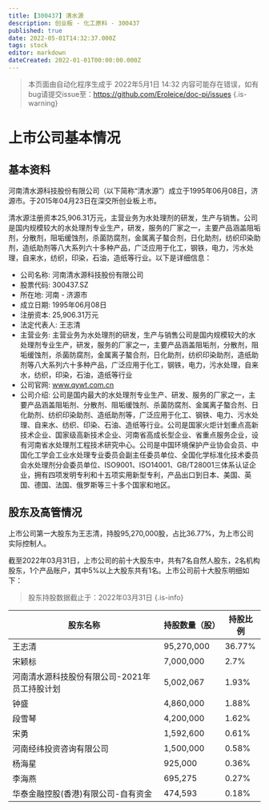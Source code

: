 ```yaml
---
title: [300437] 清水源
description: 创业板 - 化工原料 - 300437
published: true
date: 2022-05-01T14:32:37.000Z
tags: stock
editor: markdown
dateCreated: 2022-01-01T00:00:00.000Z
---
```


> 本页面由自动化程序生成于 2022年5月1日 14:32
> 内容可能存在错误，如有bug请提交issue至：https://github.com/Eroleice/doc-pi/issues
{.is-warning}

# 上市公司基本情况

## 基本资料

河南清水源科技股份有限公司（以下简称“清水源”）成立于1995年06月08日，济源市。于2015年04月23日在深交所创业板上市。

清水源注册资本25,906.31万元，主营业务为水处理剂的研发，生产与销售。公司是国内规模较大的水处理剂专业生产，研发，服务的厂家之一，主要产品涵盖阻垢剂，分散剂，阻垢缓蚀剂，杀菌防腐剂，金属离子螯合剂，日化助剂，纺织印染助剂，造纸助剂等八大系列六十多种产品，广泛应用于化工，钢铁，电力，污水处理，自来水，纺织，印染，石油，造纸等行业。以下是详细信息：

- 公司名称: 河南清水源科技股份有限公司
- 股票代码: 300437.SZ
- 所在地: 河南 - 济源市
- 成立日期: 1995年06月08日
- 注册资本: 25,906.31万元
- 法定代表人: 王志清
- 主营业务: 主营业务为水处理剂的研发，生产与销售公司是国内规模较大的水处理剂专业生产，研发，服务的厂家之一，主要产品涵盖阻垢剂，分散剂，阻垢缓蚀剂，杀菌防腐剂，金属离子螯合剂，日化助剂，纺织印染助剂，造纸助剂等八大系列六十多种产品，广泛应用于化工，钢铁，电力，污水处理，自来水，纺织，印染，石油，造纸等行业
- 公司官网: www.qywt.com.cn
- 公司介绍: 公司是国内最大的水处理剂专业生产、研发、服务的厂家之一，主要产品涵盖阻垢剂、分散剂、阻垢缓蚀剂、杀菌防腐剂、金属离子螯合剂、日化助剂、纺织印染助剂、造纸助剂等，广泛应用于化工、钢铁、电力、污水处理、自来水、纺织、印染、石油、造纸等行业。公司是国家火炬计划重点高新技术企业、国家级高新技术企业、河南省高成长型企业、省重点服务企业，设有河南省水处理剂工程技术研究中心。公司是中国环境保护产业协会会员、中国化工学会工业水处理专业委员会副主任委员单位、全国化学标准化技术委员会水处理剂分会委员单位、ISO9001、ISO14001、GB/T28001三体系认证企业，拥有四项发明专利和十五项实用新型专利，产品出口到日本、美国、英国、德国、法国、俄罗斯等三十多个国家和地区。


## 股东及高管情况

上市公司第一大股东为王志清，持股95,270,000股，占比36.77%，为上市公司实际控制人。

截至2022年03月31日，上市公司的前十大股东中，共有7名自然人股东，2名机构股东，1个产品账户，其中5%以上大股东共有1名。上市公司前十大股东明细如下：

> 股东持股数据截止于：2022年03月31日
{.is-info}

| 股东名称 | 持股数量（股） | 持股比例 |
| --- | --- | --- |
| 王志清 | 95,270,000 | 36.77% |
| 宋颖标 | 7,000,000 | 2.7% |
| 河南清水源科技股份有限公司-2021年员工持股计划 | 5,002,067 | 1.93% |
| 钟盛 | 4,860,000 | 1.88% |
| 段雪琴 | 4,200,000 | 1.62% |
| 宋勇 | 1,592,600 | 0.61% |
| 河南经纬投资咨询有限公司 | 1,500,000 | 0.58% |
| 杨海星 | 925,000 | 0.36% |
| 李海燕 | 695,275 | 0.27% |
| 华泰金融控股(香港)有限公司-自有资金 | 474,593 | 0.18% |





